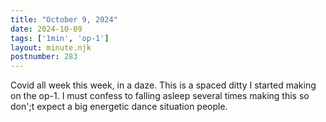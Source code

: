 ```yaml
---
title: "October 9, 2024"
date: 2024-10-09
tags: ['1min', 'op-1']
layout: minute.njk
postnumber: 283
---
```

Covid all week this week, in a daze. This is a spaced ditty I started making on the op-1. I must confess to falling asleep several times making this so don';t expect a big energetic dance situation people. 

